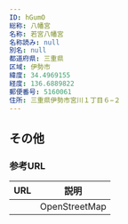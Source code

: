 ```yaml
---
ID: hGumO
総称: 八幡宮
名称: 若宮八幡宮
名称読み: null
別名: null
都道府県: 三重県
区域: 伊勢市
緯度: 34.4969155
経度: 136.6889822
郵便番号: 5160061
住所: 三重県伊勢市宮川１丁目６−２
---
```


## その他

### 参考URL

| URL | 説明          |
| --- | ------------- |
|     | OpenStreetMap |

